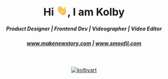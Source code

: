<p align="center">
<h1 align="center">Hi <img src="https://raw.githubusercontent.com/ABSphreak/ABSphreak/master/gifs/Hi.gif" width="30px">, I am Kolby </h1>
<h5 align="center">Product Designer | Frontend Dev | Videographer | Video Editor </h5>
<h5 align="center"><a href="https://www.makenewstory.com">www.makenewstory.com</a> | <a href="https://www.smoofil.com">www.smoofil.com</a></h5>
</br>
<p align="center"><a href="https://discord.com/users/759237363821707325" target="_blank" rel="noreferrer"><img align="center" src="https://lanyard.cnrad.dev/api/759237363821707325" alt="kolbyart" /> </a></p>
</p>
